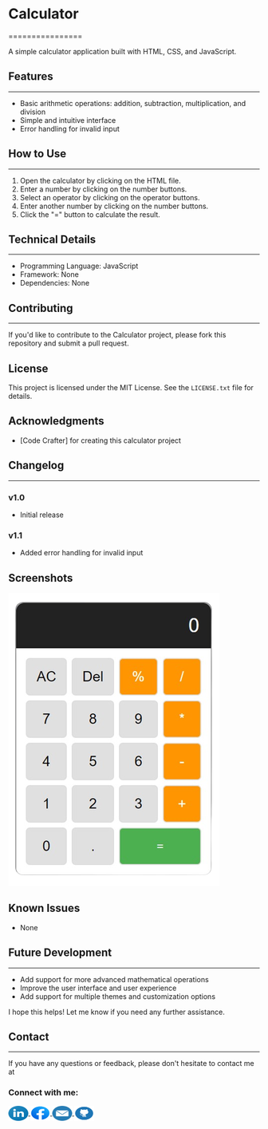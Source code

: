 # Calculator
================

A simple calculator application built with HTML, CSS, and JavaScript.

## Features
---------

* Basic arithmetic operations: addition, subtraction, multiplication, and division
* Simple and intuitive interface
* Error handling for invalid input

## How to Use
---------

1. Open the calculator by clicking on the HTML file.
2. Enter a number by clicking on the number buttons.
3. Select an operator by clicking on the operator buttons.
4. Enter another number by clicking on the number buttons.
5. Click the "=" button to calculate the result.

## Technical Details
---------

* Programming Language: JavaScript
* Framework: None
* Dependencies: None

## Contributing
---------

If you'd like to contribute to the Calculator project, please fork this repository and submit a pull request.

## License

This project is licensed under the MIT License. See the `LICENSE.txt` file for details.

## Acknowledgments

* [Code Crafter] for creating this calculator project

## Changelog
---------

### v1.0

* Initial release

### v1.1

* Added error handling for invalid input

## Screenshots

![Calculator](Calculator.png)

## Known Issues

* None

## Future Development
---------

* Add support for more advanced mathematical operations
* Improve the user interface and user experience
* Add support for multiple themes and customization options

I hope this helps! Let me know if you need any further assistance.

## Contact
---------

If you have any questions or feedback, please don't hesitate to contact me at 
<h3 align="left">Connect with me:</h3>
<p align="left">
    <a href="https://linkedin.com/in/code-crafter-bb69ba312" target="_blank">
        <img align="center" src="linkdin-logo.png" alt="code-crafter" height="30" width="40" />
    </a>
    <a href="https://www.facebook.com/profile.php?id=61559286300797" target="_blank">
        <img align="center" src="facebook-logo.png" alt="code-crafter" height="30" width="40" />
    </a>
    <a href="mailto:peekaboo29266@gmail.com" target="_blank">
        <img align="center" src="gmail-logo.png" alt="email" height="30" width="40" />
    </a>
    <a href="https://github.com/Code2926" target="_blank">
        <img align="center" src="github-logo.png" alt="github" height="30" width="40" />
    </a>
</p>

